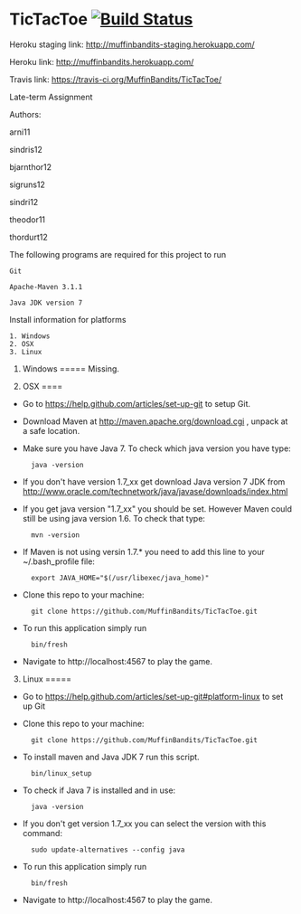 TicTacToe [![Build Status](https://travis-ci.org/MuffinBandits/TicTacToe.png?branch=master)](https://travis-ci.org/MuffinBandits/TicTacToe) 
=========

Heroku staging link: http://muffinbandits-staging.herokuapp.com/

Heroku link: http://muffinbandits.herokuapp.com/

Travis link: https://travis-ci.org/MuffinBandits/TicTacToe/

Late-term Assignment

Authors:

arni11

sindris12

bjarnthor12

sigruns12

sindri12

theodor11

thordurt12

The following programs are required for this project to run 

    Git

    Apache-Maven 3.1.1

    Java JDK version 7

Install information for platforms

    1. Windows
    2. OSX 
    3. Linux



1. Windows 
=====
Missing.



2. OSX
====

- Go to https://help.github.com/articles/set-up-git to setup Git.

- Download Maven at http://maven.apache.org/download.cgi , unpack at a safe location.


- Make sure you have Java 7. To check which java version you have type:
        
        java -version

- If you don't have version 1.7_xx get  download Java version 7 JDK from http://www.oracle.com/technetwork/java/javase/downloads/index.html

- If you get java version "1.7_xx" you should be set. However Maven could still be using java version 1.6. To check that type: 
    
        mvn -version

- If Maven is not using versin 1.7.* you need to add this line to your ~/.bash_profile file:

        export JAVA_HOME="$(/usr/libexec/java_home)"
        
- Clone this repo to your machine:
    
        git clone https://github.com/MuffinBandits/TicTacToe.git

- To run this application simply run 
    
        bin/fresh 

- Navigate to http://localhost:4567 to play the game.


3. Linux 
=====

- Go to https://help.github.com/articles/set-up-git#platform-linux to set up Git


- Clone this repo to your machine:

        git clone https://github.com/MuffinBandits/TicTacToe.git


- To install maven and Java JDK 7 run this script.

        bin/linux_setup

- To check if Java 7 is installed and in use:

        java -version

- If you don't get version 1.7_xx you can select the version with this command:
        
        sudo update-alternatives --config java

- To run this application simply run 

        bin/fresh 

- Navigate to http://localhost:4567 to play the game.


    
    
